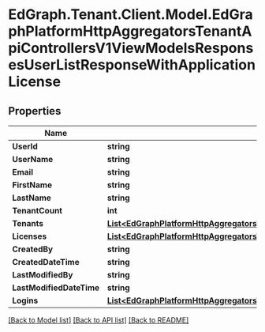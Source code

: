# EdGraph.Tenant.Client.Model.EdGraphPlatformHttpAggregatorsTenantApiControllersV1ViewModelsResponsesUserListResponseWithApplicationLicense

## Properties

Name | Type | Description | Notes
------------ | ------------- | ------------- | -------------
**UserId** | **string** |  | [optional] 
**UserName** | **string** |  | [optional] 
**Email** | **string** |  | [optional] 
**FirstName** | **string** |  | [optional] 
**LastName** | **string** |  | [optional] 
**TenantCount** | **int** |  | [optional] 
**Tenants** | [**List&lt;EdGraphPlatformHttpAggregatorsTenantApiControllersV1ViewModelsResponsesUserTenant&gt;**](EdGraphPlatformHttpAggregatorsTenantApiControllersV1ViewModelsResponsesUserTenant.md) |  | [optional] 
**Licenses** | [**List&lt;EdGraphPlatformHttpAggregatorsTenantApiControllersV1ViewModelsResponsesUserLicense&gt;**](EdGraphPlatformHttpAggregatorsTenantApiControllersV1ViewModelsResponsesUserLicense.md) |  | [optional] 
**CreatedBy** | **string** |  | [optional] 
**CreatedDateTime** | **string** |  | [optional] 
**LastModifiedBy** | **string** |  | [optional] 
**LastModifiedDateTime** | **string** |  | [optional] 
**Logins** | [**List&lt;EdGraphPlatformHttpAggregatorsTenantApiControllersV1ViewModelsResponsesUserLogin&gt;**](EdGraphPlatformHttpAggregatorsTenantApiControllersV1ViewModelsResponsesUserLogin.md) |  | [optional] 

[[Back to Model list]](../README.md#documentation-for-models) [[Back to API list]](../README.md#documentation-for-api-endpoints) [[Back to README]](../README.md)

